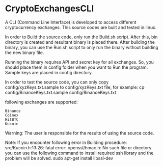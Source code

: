 # CryptoExchangesCLI
A CLI (Command Line Interface) is developed to access different cryptocurrency exchanges.
This source codes are built and tested in linux.


In order to Build the source code, only run the Build.sh script. After this, bin directory is created and resultant binary is placed there.
After building the binary, you can use the Run.sh script to only run the binary without building the new binary file.

Running the binary requires API and secret key for all exchanges. So, you should place them in config folder when you want to Run the program. Sample keys are placed in config directory.

In order to test the source code, you can only copy config/xyzKeys.txt.sample to config/xyzKeys.txt file, for example:
cp config/BinanceKeys.txt.sample config/BinanceKeys.txt

following exchanges are supported:

	Binance
	Coinex
	HitBTC
	Kucoin

Warning: The user is responsible for the results of using the source code.


Note:
	If you encounter following error in Building procedure:
		src/Kucoin.h:13:26: fatal error: openssl/hmac.h: No such file or directory
	you can use the following command to install required ssh library and the problem will be solved. 
	sudo apt-get install libssl-dev 
